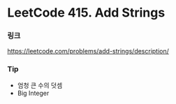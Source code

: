# LeetCode 415. Add Strings

### 링크
https://leetcode.com/problems/add-strings/description/

### Tip
- 엄청 큰 수의 덧셈
- Big Integer